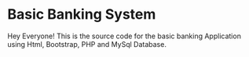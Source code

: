 # Basic Banking System

Hey Everyone!
This is the source code for the basic banking Application using Html, Bootstrap, PHP and MySql Database.
